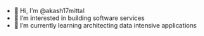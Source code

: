 - 👋 Hi, I’m @akash17mittal
- 👀 I’m interested in building software services
- 🌱 I’m currently learning architecting data intensive applications

<!---
akash17mittal/akash17mittal is a ✨ special ✨ repository because its `README.md` (this file) appears on your GitHub profile.
You can click the Preview link to take a look at your changes.
--->
